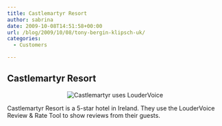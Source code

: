 ```yaml
---
title: Castlemartyr Resort
author: sabrina
date: 2009-10-08T14:51:58+00:00
url: /blog/2009/10/08/tony-bergin-klipsch-uk/
categories:
  - Customers

---
```

## Castlemartyr Resort

<p style="text-align: center;">
  <img class="size-full wp-image-476 aligncenter" title="Castlemartyr uses LouderVoice" src="https://loudervoice.com/wp-content/uploads/2010/01/castlemartyr.png" alt="Castlemartyr uses LouderVoice" />
</p>

Castlemartyr Resort is a 5-star hotel in Ireland. They use the LouderVoice Review & Rate Tool to show reviews from their guests.